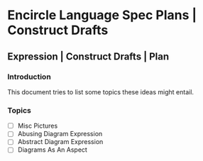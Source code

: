 Encircle Language Spec Plans | Construct Drafts
===============================================

Expression | Construct Drafts | Plan
------------------------------------

### Introduction

This document tries to list some topics these ideas might entail.

### Topics

- [ ] Misc Pictures
- [ ] Abusing Diagram Expression
- [ ] Abstract Diagram Expression
- [ ] Diagrams As An Aspect
